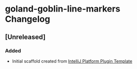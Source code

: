 <!-- Keep a Changelog guide -> https://keepachangelog.com -->

# goland-goblin-line-markers Changelog

## [Unreleased]
### Added
- Initial scaffold created from [IntelliJ Platform Plugin Template](https://github.com/JetBrains/intellij-platform-plugin-template)
